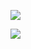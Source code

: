 ![](https://file.garden/ZoDPf45LLl_qpQ-e/midori-yttd-yttd%20(1).gif?v=1738561774588)

![](https://komarev.com/ghpvc/?username=girlsrituals&color=69954e&style=flat&label=freaks)

